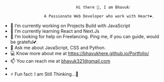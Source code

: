                                     Hi there 👋, I am Bhavuk❕

                      A Passionate Web Developer who work with Heart❤️.

- 🔭 I’m currently working on Projects Build with JavaScript
- 🌱 I’m currently learning React and Next.Js
- 🤔 I’m looking for help on Freelancing. Ping me, if you can guide, would be grateful💕.
- 💬 Ask me about JavaScript, CSS and Python.
- 💻 Know more about me at https://bhavukhere.github.io/Portfolio/
- 📫 You can reach me at bhavuk321@gmail.com
-
- ⚡ Fun fact: I am Still Thinking...💭
